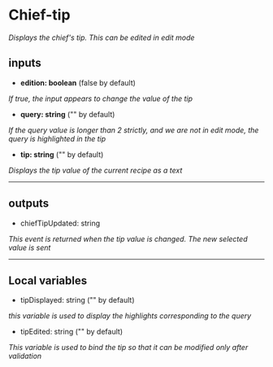 # **Chief-tip**

*Displays the chief's tip. This can be edited in edit mode*

## **inputs**
- **edition: boolean** (false by default)

*If true, the input appears to change the value of the tip*

- **query: string** ("" by default)

*If the query value is longer than 2 strictly, and we are not in edit mode, the query is highlighted in the tip*

- **tip: string** ("" by default)

*Displays the tip value of the current recipe as a text*

----------
## **outputs**

- chiefTipUpdated: string

*This event is returned when the tip value is changed. The new selected value is sent*

----------
## **Local variables**

- tipDisplayed: string ("" by default)

*this variable is used to display the highlights corresponding to the query*

- tipEdited: string ("" by default)

*This variable is used to bind the tip so that it can be modified only after validation*